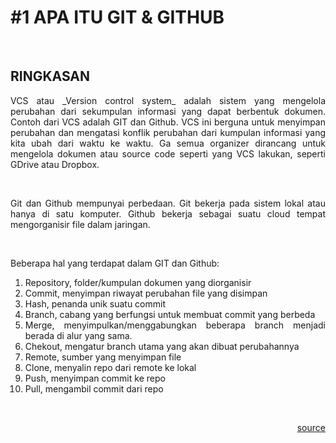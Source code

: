 # #1 APA ITU GIT & GITHUB

<p>&nbsp;</p>

## RINGKASAN

<div style="text-align: justify">
VCS atau _Version control system_ adalah sistem yang mengelola perubahan dari sekumpulan informasi yang dapat berbentuk dokumen. Contoh dari VCS adalah GIT dan Github. VCS ini berguna untuk menyimpan perubahan dan mengatasi konflik perubahan dari kumpulan informasi yang kita ubah dari waktu ke waktu. Ga semua organizer dirancang untuk mengelola dokumen atau source code seperti yang VCS lakukan, seperti GDrive atau Dropbox.

<p>&nbsp;</p>

Git dan Github mempunyai perbedaan. Git bekerja pada sistem lokal atau hanya di satu komputer. Github bekerja sebagai suatu cloud tempat mengorganisir file dalam jaringan.

<p>&nbsp;</p>

Beberapa hal yang terdapat dalam GIT dan Github:
1. Repository, folder/kumpulan dokumen yang diorganisir
2. Commit, menyimpan riwayat perubahan file yang disimpan
3. Hash, penanda unik suatu commit
4. Branch, cabang yang berfungsi untuk membuat commit yang berbeda
5. Merge, menyimpulkan/menggabungkan beberapa branch menjadi berada di alur yang sama.
6. Chekout, mengatur branch utama yang akan dibuat perubahannya
7. Remote, sumber yang menyimpan file
8. Clone, menyalin repo dari remote ke lokal
9. Push, menyimpan commit ke repo
10. Pull, mengambil commit dari repo

</div>

<p>&nbsp;</p>

<a style='display: block; text-align: right;' href="https://youtu.be/lTMZxWMjXQU">source</a>